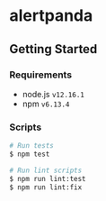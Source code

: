 # alertpanda

## Getting Started

### Requirements

- node.js `v12.16.1`
- npm `v6.13.4`

### Scripts

```bash
# Run tests
$ npm test
```

```bash
# Run lint scripts
$ npm run lint:test
$ npm run lint:fix
```
